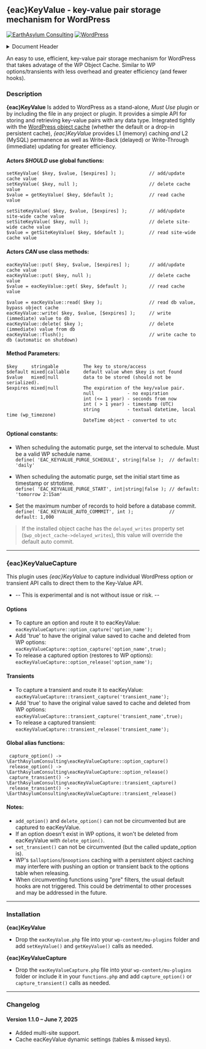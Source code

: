 ## {eac}KeyValue - key-value pair storage mechanism for WordPress
[![EarthAsylum Consulting](https://img.shields.io/badge/EarthAsylum-Consulting-0?&labelColor=6e9882&color=707070)](https://earthasylum.com/)
[![WordPress](https://img.shields.io/badge/WordPress-Plugins-grey?logo=wordpress&labelColor=blue)](https://wordpress.org/plugins/search/EarthAsylum/)


<details><summary>Document Header</summary>

Plugin URI:             https://github.com/EarthAsylum/eacKeyValue  
Author:                 [EarthAsylum Consulting](https://www.earthasylum.com)  
Stable tag:             1.1.0  
Last Updated:           07-Jun-2025  
Requires at least:      5.8  
Tested up to:           6.8  
Requires PHP:           8.1  
Contributors:           [earthasylum](https://github.com/earthasylum),[kevinburkholder](https://profiles.wordpress.org/kevinburkholder)  
License:                GPLv3 or later  
License URI:            https://www.gnu.org/licenses/gpl.html  
GitHub URI:             https://github.com/EarthAsylum/eacKeyValue  

</details>

An easy to use, efficient, key-value pair storage mechanism for WordPress that takes advatage of the WP Object Cache.
Similar to WP options/transients with less overhead and greater efficiency (and fewer hooks).

### Description

**{eac}KeyValue** Is added to WordPress as a stand-alone, *Must Use* plugin or by including the file in any project or plugin. It provides a simple API for storing and retrieving key-value pairs with any data type. Integrated tightly with the [WordPress object cache](https://developer.wordpress.org/reference/classes/wp_object_cache/) (whether the default or a drop-in persistent cache), _{eac}KeyValue_ provides L1 (memory) caching _and_ L2 (MySQL) permanence as well as Write-Back (delayed) or Write-Through (immediate) updating for greater efficiency.

#### Actors *SHOULD* use global functions:

    setKeyValue( $key, $value, [$expires] );            // add/update cache value
    setKeyValue( $key, null );                          // delete cache value
    $value = getKeyValue( $key, $default );             // read cache value

    setSiteKeyValue( $key, $value, [$expires] );        // add/update site-wide cache value
    setSiteKeyValue( $key, null );                      // delete site-wide cache value
    $value = getSiteKeyValue( $key, $default );         // read site-wide cache value

#### Actors *CAN* use class methods:

    eacKeyValue::put( $key, $value, [$expires] );       // add/update cache value
    eacKeyValue::put( $key, null );                     // delete cache value
    $value = eacKeyValue::get( $key, $default );        // read cache value

    $value = eacKeyValue::read( $key );                 // read db value, bypass object cache
    eacKeyValue::write( $key, $value, [$expires] );     // write (immediate) value to db
    eacKeyValue::delete( $key );                        // delete (immediate) value from db
    eacKeyValue::flush();                               // write cache to db (automatic on shutdown)

#### Method Parameters:

    $key     stringable         The key to store/access
    $default mixed|callable     default value when $key is not found
    $value   mixed|null         data to be stored (should not be serialized).
    $expires mixed|null         The expiration of the key/value pair.
                                null            - no expiration
                                int (<= 1 year) - seconds from now
                                int ( > 1 year) - timestamp (UTC)
                                string          - textual datetime, local time (wp_timezone)
                                DateTime object - converted to utc

#### Optional constants:

+   When scheduling the automatic purge, set the interval to schedule. Must be a valid WP schedule name.  
`define( 'EAC_KEYVALUE_PURGE_SCHEDULE', string|false );  // default: 'daily'`  

+   When scheduling the automatic purge, set the initial start time as timestamp or strtotime.  
`define( 'EAC_KEYVALUE_PURGE_START', int|string|false ); // default: 'tomorrow 2:15am'`  

+   Set the maximum number of records to hold before a database commit.  
`define( 'EAC_KEYVALUE_AUTO_COMMMIT', int );             //  default: 1,000`  

>   If the installed object cache has the `delayed_writes` property set (`$wp_object_cache->delayed_writes`), this value will override the default auto commit.

- - -

### {eac}KeyValueCapture

This plugin uses _{eac}KeyValue_ to capture individual WordPress option or transient API calls to direct them to the Key-Value API.

+   -- This is experimental and is not without issue or risk. --

#### Options

+   To capture an option and route it to eacKeyValue:  
`eacKeyValueCapture::option_capture('option_name');`  
+   Add 'true' to have the original value saved to cache and deleted from WP options:  
`eacKeyValueCapture::option_capture('option_name',true);`  
+   To release a captured option (restores to WP options):  
`eacKeyValueCapture::option_release('option_name');`  

#### Transients

+   To capture a transient and route it to eacKeyValue:  
`eacKeyValueCapture::transient_capture('transient_name');`  
+   Add 'true' to have the original value saved to cache and deleted from WP options:  
`eacKeyValueCapture::transient_capture('transient_name',true);`  
+   To release a captured transient:  
`eacKeyValueCapture::transient_release('transient_name');`  

#### Global alias functions:

     capture_option() -> \EarthAsylumConsulting\eacKeyValueCapture::option_capture()
     release_option() -> \EarthAsylumConsulting\eacKeyValueCapture::option_release()
     capture_transient() -> \EarthAsylumConsulting\eacKeyValueCapture::transient_capture()
     release_transient() -> \EarthAsylumConsulting\eacKeyValueCapture::transient_release()

#### Notes:

+   `add_option()` and `delete_option()` can not be circumvented but are captured to eacKeyValue.
+   If an option doesn't exist in WP options, it won't be deleted from eacKeyValue with `delete_option()`.
+   `set_transient()` can not be circumvented (but the called update_option is).
+   WP's `$alloptions`/`$nooptions` caching with a persistent object caching may interfere with pushing an option or transient back to the options table when releasing.
+   When circumventing functions using "pre" filters, the usual default hooks are not triggered. This could be detrimental to other processes and may be addressed in the future.

- - -

### Installation

**{eac}KeyValue**
+   Drop the `eacKeyValue.php` file into your `wp-content/mu-plugins` folder and add `setKeyValue()` and `getKeyValue()` calls as needed.

**{eac}KeyValueCapture**
+   Drop the `eacKeyValueCapture.php` file into your `wp-content/mu-plugins` folder or include it in your `functions.php` and add `capture_option()` or `capture_transient()` calls as needed.

- - -

### Changelog

#### Version 1.1.0 – June 7, 2025

+   Added multi-site support.
+   Cache eacKeyValue dynamic settings (tables & missed keys).


